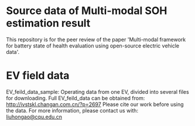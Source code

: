 # Source data of Multi-modal SOH estimation result
This repository is for the peer review of the paper 'Multi-modal framework for battery state of health evaluation using open-source electric vehicle data'.

# EV field data
EV_feild_data_sample: Operating data from one EV, divided into several files for downloading. 
Full EV_feild_data can be obtained from: http://ivstskl.changan.com.cn/?p=2697
Please cite our work before using the data.
For more information, please contact us with: liuhongao@cqu.edu.cn
